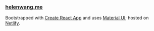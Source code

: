 ### [helenwang.me](https://helenwang.me)

Bootstrapped with [Create React App](https://github.com/facebook/create-react-app) and uses [Material UI](https://material-ui.com/); hosted on [Netlify](https://www.netlify.com/). 